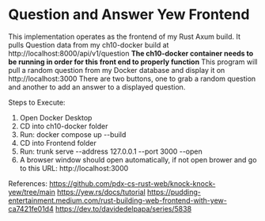 # Question and Answer Yew Frontend

This implementation operates as the frontend of my Rust Axum build.
It pulls Question data from my ch10-docker build at http://localhost:8000/api/v1/question
**The ch10-docker container needs to be running in order for this front end to properly function**
This program will pull a random question from my Docker database and display it on http://localhost:3000
There are two buttons, one to grab a random question and another to add an answer to a displayed question.


Steps to Execute:
1. Open Docker Desktop
2. CD into ch10-docker folder
3. Run: docker compose up --build
4. CD into Frontend folder
5. Run: trunk serve --address 127.0.0.1 --port 3000 --open
6. A browser window should open automatically, if not open brower and go to this URL: http://localhost:3000


References:
https://github.com/pdx-cs-rust-web/knock-knock-yew/tree/main
https://yew.rs/docs/tutorial
https://pudding-entertainment.medium.com/rust-building-web-frontend-with-yew-ca7421fe01d4
https://dev.to/davidedelpapa/series/5838



